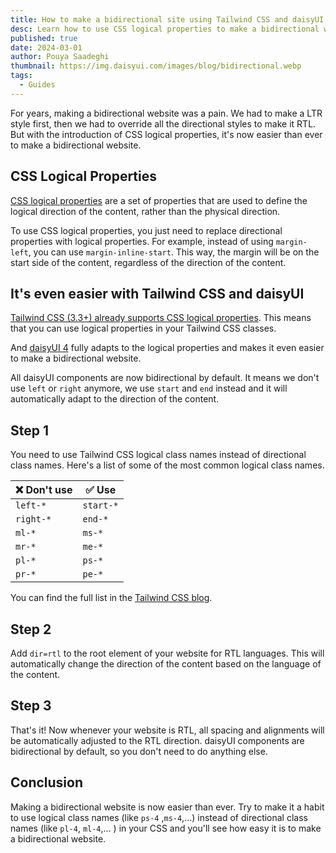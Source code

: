 ```yaml
---
title: How to make a bidirectional site using Tailwind CSS and daisyUI
desc: Learn how to use CSS logical properties to make a bidirectional website using Tailwind CSS and daisyUI
published: true
date: 2024-03-01
author: Pouya Saadeghi
thumbnail: https://img.daisyui.com/images/blog/bidirectional.webp
tags:
  - Guides
---
```


<script>
  import Translate from "$components/Translate.svelte"
</script>

For years, making a bidirectional website was a pain. We had to make a LTR style first, then we had to override all the directional styles to make it RTL. But with the introduction of CSS logical properties, it's now easier than ever to make a bidirectional website.

## CSS Logical Properties

[CSS logical properties](https://web.dev/learn/css/logical-properties) are a set of properties that are used to define the logical direction of the content, rather than the physical direction.

To use CSS logical properties, you just need to replace directional properties with logical properties. For example, instead of using `margin-left`, you can use `margin-inline-start`. This way, the margin will be on the start side of the content, regardless of the direction of the content.

## It's even easier with Tailwind CSS and daisyUI

[Tailwind CSS (3.3+) already supports CSS logical properties](https://tailwindcss.com/blog/tailwindcss-v3-3#simplified-rtl-support-with-logical-properties). This means that you can use logical properties in your Tailwind CSS classes.

And [daisyUI 4](https://github.com/saadeghi/daisyui/discussions/2507) fully adapts to the logical properties and makes it even easier to make a bidirectional website.

All daisyUI components are now bidirectional by default. It means we don't use `left` or `right` anymore, we use `start` and `end` instead and it will automatically adapt to the direction of the content.

## Step 1

You need to use Tailwind CSS logical class names instead of directional class names.
Here's a list of some of the most common logical class names.

| ❌ Don't use | ✅ Use    |
| ------------ | --------- |
| `left-*`     | `start-*` |
| `right-*`    | `end-*`   |
| `ml-*`       | `ms-*`    |
| `mr-*`       | `me-*`    |
| `pl-*`       | `ps-*`    |
| `pr-*`       | `pe-*`    |

You can find the full list in the [Tailwind CSS blog](https://tailwindcss.com/blog/tailwindcss-v3-3#simplified-rtl-support-with-logical-properties).

## Step 2

Add `dir=rtl` to the root element of your website for RTL languages. This will automatically change the direction of the content based on the language of the content.

## Step 3

That's it! Now whenever your website is RTL, all spacing and alignments will be automatically adjusted to the RTL direction. daisyUI components are bidirectional by default, so you don't need to do anything else.

## Conclusion

Making a bidirectional website is now easier than ever.
Try to make it a habit to use logical class names (like `ps-4` ,`ms-4`,…) instead of directional class names (like `pl-4`, `ml-4`,… ) in your CSS and you'll see how easy it is to make a bidirectional website.
